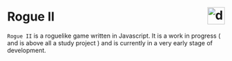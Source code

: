 <h1>
    Rogue II
    <img
        style="width: 40px; float: right; margin: -5px 0 0 0px;"
        src="https://cdn.discordapp.com/attachments/853554346150461450/1087978589921759262/rogueChamp.gif"
        alt="d[ o_0 ]b"
    >
</h1>

`Rogue II` is a roguelike game written in Javascript. It is a work in progress ( and is above all a study project ) and is currently in a very early stage of development.